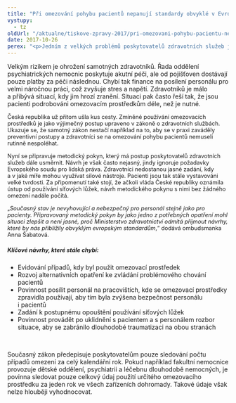 ```yaml
---
title: "Při omezování pohybu pacientů nepanují standardy obvyklé v Evropě. Ministerstvo zdravotnictví se dlouhodobě brání jejich zavedení"
vystupy:
  - tz
oldUrl: "/aktualne/tiskove-zpravy-2017/pri-omezovani-pohybu-pacientu-nepanuji-standardy-obvykle-v-evrope-ministerstvo-zdravotnictv"
date: 2017-10-26
perex: "<p>Jedním z velkých problémů poskytovatelů zdravotních služeb je neexistující evidence případů používání omezovacích prostředků. Ministerstvo zdravotnictví ji dlouhodobě odmítá zavést. Obtížně se proto kontroluje, jak často a v jakých případech jsou omezovací prostředky používány, není možné srovnávat postupy jednotlivých zařízení. Z výsledků šetření ombudsmana vyplývá, že někteří pacienti jsou omezováni i když to není nezbytné, nebo zbytečně dlouho. Ať už jsou zklidňováni léky nebo přikurtováni k postelím.</p>"
---
```


<!-- imported from the old website -->

<p>Velkým rizikem je ohrožení samotných zdravotníků. Řada oddělení psychiatrických nemocnic poskytuje akutní péči, ale od pojišťoven dostávají pouze platby za péči následnou. Chybí tak finance na posílení personálu pro velmi náročnou práci, což zvyšuje stres a napětí. Zdravotníků je málo a přibývá situací, kdy jim hrozí zranění. Situaci pak často řeší tak, že jsou pacienti podrobováni omezovacím prostředkům déle, než je nutné. </p> <p><span style="font-size: 12.8px;">Česká republika už přitom ušla kus cesty. Zmíněné používání omezovacích prostředků je jako výjimečný postup upraveno v zákoně o zdravotních službách. Ukazuje se, že samotný zákon nestačí například na to, aby se v praxi zaváděly preventivní postupy a zdravotníci se na omezování pohybu pacientů nemuseli rutinně nespoléhat.</span></p> <p><span style="font-size: 12.8px;">Nyní se připravuje metodický pokyn, který má postup poskytovatelů zdravotních služeb dále usměrnit. Návrh je však často nejasný, jindy ignoruje požadavky Evropského soudu pro lidská práva. Zdravotníci nedostanou jasné zadání, kdy a v jaké míře mohou využívat silové nástroje. Pacienti jsou tak stále vystavováni velké tvrdosti. Za připomenutí také stojí, že ačkoli vláda České republiky oznámila ústup od používání síťových lůžek, návrh metodického pokynu s nimi bez žádného omezení nadále počítá.</span></p> <p><span style="font-size: 12.8px;">„<i>Současný stav je nevyhovující a nebezpečný pro personál stejně jako pro pacienty. Připravovaný metodický pokyn by jako jedno z potřebných opatření mohl situaci zlepšit a není jasné, proč Ministerstvo zdravotnictví odmítá přijmout návrhy, které by nás přiblížily obvyklým evropským standardům</i>,“ dodává ombudsmanka Anna Šabatová.</span></p> <h5><span style="font-size: 12.8px;">Klíčové návrhy, které stále chybí:</span></h5> <p></p><ul><li>Evidování případů, kdy byl použit omezovací prostředek</li><li>Rozvoj alternativních opatření ke zvládání problémového chování pacientů</li><li>Povinnost posílit personál na pracovištích, kde se omezovací prostředky zpravidla používají, aby tím byla zvýšena bezpečnost personálu i pacientů</li><li>Zadání k postupnému opouštění používání síťových lůžek</li><li>Povinnost provádět po uklidnění s pacientem a s personálem rozbor situace, aby se zabránilo dlouhodobé traumatizaci na obou stranách</li></ul><p></p>     <p> <span style="font-size: 12.8px;"> </span></p> <p>Současný zákon předepisuje poskytovatelům pouze sledování počtu případů omezení za celý kalendářní rok. Pokud například fakultní nemocnice provozuje dětské oddělení, psychiatrii a léčebnu dlouhodobě nemocných, je povinna sledovat pouze celkový údaj použití určitého omezovacího prostředku za jeden rok ve všech zařízeních dohromady. Takové údaje však nelze hlouběji vyhodnocovat. </p>
